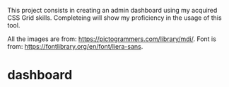 This project consists in creating an admin dashboard using my acquired CSS Grid skills. Completeing will show my proficiency in the usage of this tool.

All the images are from: https://pictogrammers.com/library/mdi/.
Font is from: https://fontlibrary.org/en/font/liera-sans.
# dashboard